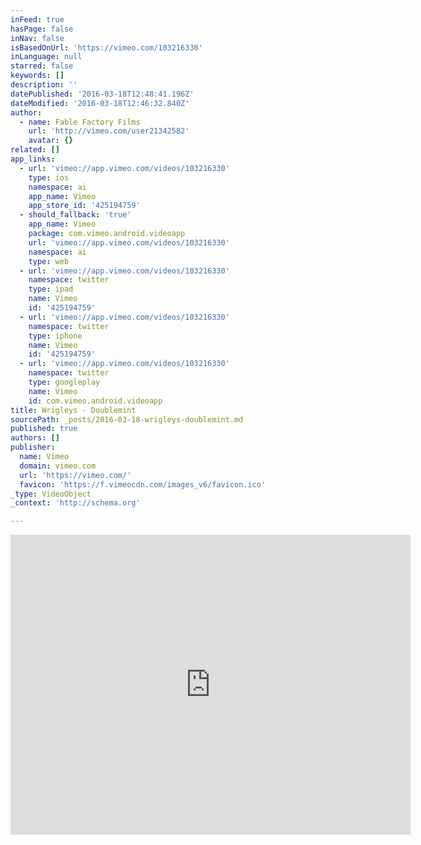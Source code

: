 ```yaml
---
inFeed: true
hasPage: false
inNav: false
isBasedOnUrl: 'https://vimeo.com/103216330'
inLanguage: null
starred: false
keywords: []
description: ''
datePublished: '2016-03-18T12:48:41.196Z'
dateModified: '2016-03-18T12:46:32.840Z'
author:
  - name: Fable Factory Films
    url: 'http://vimeo.com/user21342582'
    avatar: {}
related: []
app_links:
  - url: 'vimeo://app.vimeo.com/videos/103216330'
    type: ios
    namespace: ai
    app_name: Vimeo
    app_store_id: '425194759'
  - should_fallback: 'true'
    app_name: Vimeo
    package: com.vimeo.android.videoapp
    url: 'vimeo://app.vimeo.com/videos/103216330'
    namespace: ai
    type: web
  - url: 'vimeo://app.vimeo.com/videos/103216330'
    namespace: twitter
    type: ipad
    name: Vimeo
    id: '425194759'
  - url: 'vimeo://app.vimeo.com/videos/103216330'
    namespace: twitter
    type: iphone
    name: Vimeo
    id: '425194759'
  - url: 'vimeo://app.vimeo.com/videos/103216330'
    namespace: twitter
    type: googleplay
    name: Vimeo
    id: com.vimeo.android.videoapp
title: Wrigleys - Doublemint
sourcePath: _posts/2016-03-18-wrigleys-doublemint.md
published: true
authors: []
publisher:
  name: Vimeo
  domain: vimeo.com
  url: 'https://vimeo.com/'
  favicon: 'https://f.vimeocdn.com/images_v6/favicon.ico'
_type: VideoObject
_context: 'http://schema.org'

---
```

<iframe src="https://cdn.embedly.com/widgets/media.html?src=https%3A%2F%2Fplayer.vimeo.com%2Fvideo%2F103216330&amp;url=https%3A%2F%2Fvimeo.com%2F103216330&amp;image=http%3A%2F%2Fi.vimeocdn.com%2Fvideo%2F485388830_640.jpg&amp;key=b7d04c9b404c499eba89ee7072e1c4f7&amp;type=text%2Fhtml&amp;schema=vimeo" width="640" height="480" scrolling="no" frameborder="0" allowfullscreen="allowfullscreen" style=""></iframe>
